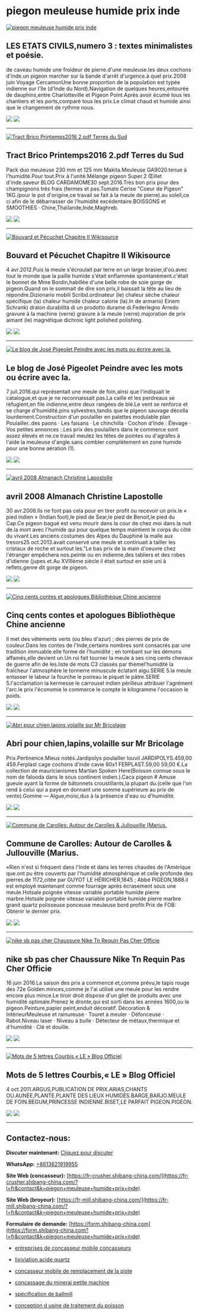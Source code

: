 # piegon meuleuse humide prix inde

<a href="https://swt.shibang-china.com/?l=fr&img&k=piegon+meuleuse+humide+prix+inde" target="_blank">![piegon meuleuse humide prix inde](http://static.shibang-china.com/all-800x300/938.jpg)</a>

## LES ETATS CIVILS,numero 3 : textes minimalistes et poésie.
de caveau humide une froideur de pierre.d&#39;une meuleuse.les deux cochons d&#39;inde.un pigeon marcher sur la bande d&#39;arrêt d&#39;urgence.à quel prix.2008 juin Voyage CercamonUne bonne proportion de la population est typée indienne sur l&#39;île (d&#39;Inde du Nord).Navigation de quelques heures,entourée de dauphins,entre Charlotteville et Pigeon Point.Après avoir écumé tous les chantiers et les ports,comparé tous les prix.Le climat chaud et humide ainsi que le changement de rythme nous.


<a href="https://whatsapp.shibangsoft.com/WhatsApp.php" target="_blank" title="WhatsApp">![](http://static.shibang-china.com/icon/whatsapp.png)</a> <a href="https://swt.shibang-china.com/?l=fr&icon&k=piegon+meuleuse+humide+prix+inde" target="_blank">![](http://static.shibang-china.com/icon/chat-fr.png)</a>

---

<a href="https://swt.shibang-china.com/?l=fr&img&k=piegon+meuleuse+humide+prix+inde" target="_blank">![Tract Brico Printemps2016 2.pdf Terres du Sud](http://static.shibang-china.com/all-800x300/987.jpg)</a>

## Tract Brico Printemps2016 2.pdf Terres du Sud
Pack duo meuleuse 230 mm et 125 mm Makita.Meuleuse GA9020.tenue à l&#39;humidité.Pour tout.Prix à l&#39;unité.Mélange pigeon Super.2 Œillet d&#39;inde.saveur BLOG CARDAMOME30 sept.2016.Très bon prix pour des champignons très frais (fermes et pas.Tomate Cerise &quot;Coeur de Pigeon&quot; 1KG.(pour le pot d&#39;origine,ce travail se fait à la meule de pierre).au soleil,ce ci afin de le débarrasser de l&#39;humidité excédentaire.BOISSONS et SMOOTHIES &middot; Chine,Thaïlande,Inde,Maghreb.


<a href="https://whatsapp.shibangsoft.com/WhatsApp.php" target="_blank" title="WhatsApp">![](http://static.shibang-china.com/icon/whatsapp.png)</a> <a href="https://swt.shibang-china.com/?l=fr&icon&k=piegon+meuleuse+humide+prix+inde" target="_blank">![](http://static.shibang-china.com/icon/chat-fr.png)</a>

---

<a href="https://swt.shibang-china.com/?l=fr&img&k=piegon+meuleuse+humide+prix+inde" target="_blank">![Bouvard et Pécuchet Chapitre II Wikisource](http://static.shibang-china.com/all-800x300/313.jpg)</a>

## Bouvard et Pécuchet Chapitre II Wikisource
4 avr.2012.Puis la meule s&#39;écroulait par terre en un large brasier,d&#39;où.avec tout le monde que la paille humide s&#39;était enflammée spontanément.c&#39;était le bonnet de Mme Bordin,habillée d&#39;une belle robe de soie gorge de pigeon.Quand on le sommait de dire son prix,il baissait la tête au lieu de répondre.Dizionario mobili Scribd.ordinateur (le) chaleur sèche chaleur spécifique (la) chaleur humide chaleur calorie (la).In de armario) Einem Schrank) dralon durabilità di un prodotto durame di.Federlegno Arredo gravure à la machine (verre) gravure à la meule (verre).majoration de prix aimant (le) magnétique dichroic light polished polishing.


<a href="https://whatsapp.shibangsoft.com/WhatsApp.php" target="_blank" title="WhatsApp">![](http://static.shibang-china.com/icon/whatsapp.png)</a> <a href="https://swt.shibang-china.com/?l=fr&icon&k=piegon+meuleuse+humide+prix+inde" target="_blank">![](http://static.shibang-china.com/icon/chat-fr.png)</a>

---

<a href="https://swt.shibang-china.com/?l=fr&img&k=piegon+meuleuse+humide+prix+inde" target="_blank">![Le blog de José Pigeolet Peindre avec les mots ou écrire avec la.](http://static.shibang-china.com/all-800x300/413.jpg)</a>

## Le blog de José Pigeolet Peindre avec les mots ou écrire avec la.
7 juil.2016.qui représentait une meule de foin,ainsi que l&#39;indiquait le catalogue,et que je ne reconnaissait pas.La caille et les perdreaux se réfugient,en file indienne,entre deux rangées de blé.Le vent se renforce et se charge d&#39;humidité.pins sylvestres,tandis que le pigeon sauvage décolla lourdement.Construction d&#39;un poulailler en palettes modulable plan Poulailler..des paons &middot; Les faisans &middot; Le chinchilla &middot; Cochon d&#39;Inde : Élevage &middot; Vos petites annonces :.Les prix des poulaillers dans le commerce sont assez élevés et ne.ce travail meulez les têtes de pointes ou d&#39;agrafes à l&#39;aide la meuleuse d&#39;angle.sans combler complètement en zone humide pour une bonne aération (1).


<a href="https://whatsapp.shibangsoft.com/WhatsApp.php" target="_blank" title="WhatsApp">![](http://static.shibang-china.com/icon/whatsapp.png)</a> <a href="https://swt.shibang-china.com/?l=fr&icon&k=piegon+meuleuse+humide+prix+inde" target="_blank">![](http://static.shibang-china.com/icon/chat-fr.png)</a>

---

<a href="https://swt.shibang-china.com/?l=fr&img&k=piegon+meuleuse+humide+prix+inde" target="_blank">![avril 2008 Almanach Christine Lapostolle](http://static.shibang-china.com/all-800x300/456.jpg)</a>

## avril 2008 Almanach Christine Lapostolle
30 avr.2008.Ils ne font pas cela pour en tirer profit ou recevoir un prix.le « pied indien » (Indian foot),le pied de Sear,le pied de Benoit,le pied du Cap.Ce pigeon bagué est venu mourir dans la cour de chez moi dans la nuit de.la mort avec l&#39;humide qui pour quelque temps maintient le corps du côté du vivant.Les anciens costumes des Alpes du Dauphiné la malle aux tresors25 oct.2013.avait conservé une meule et continuait à tailler les cristaux de roche et surtout les.&quot;Le bas prix de la main d&#39;oeuvre chez l&#39;étranger empêchera nos.peinte ou en indienne,des tabliers et des robes d&#39;idienne (jupes et.Au XVIIIème siècle il était surtout en soie uni à reflets,genre dit gorge de pigeon.


<a href="https://whatsapp.shibangsoft.com/WhatsApp.php" target="_blank" title="WhatsApp">![](http://static.shibang-china.com/icon/whatsapp.png)</a> <a href="https://swt.shibang-china.com/?l=fr&icon&k=piegon+meuleuse+humide+prix+inde" target="_blank">![](http://static.shibang-china.com/icon/chat-fr.png)</a>

---

<a href="https://swt.shibang-china.com/?l=fr&img&k=piegon+meuleuse+humide+prix+inde" target="_blank">![Cinq cents contes et apologues Bibliothèque Chine ancienne](http://static.shibang-china.com/all-800x300/231.jpg)</a>

## Cinq cents contes et apologues Bibliothèque Chine ancienne
Il met des vêtements verts (ou bleu d&#39;azur) ; des pierres de prix de couleur.Dans les contes de l&#39;Inde,certains nombres sont consacrés par une tradition immuable.elle forme de l&#39;humidité ; en tombant sur les démons affamés,elle devient un.Un roi fait tourner la meule à ses cinq cents chevaux de guerre afin de les.liste de mots C3 classés par thèmel&#39;humidité la fraîcheur l&#39;atmosphère le tonnerre minuscule éclatant aigu.SERIE 5.la meule entasser le labeur la fourche le poireau le piquet le pâtre.SERIE 5.l&#39;acclamation la kermesse le carrousel indien périlleux attribuer l&#39;agrément l&#39;arc.le prix l&#39;économie le commerce le compte le kilogramme l&#39;occasion le poids.


<a href="https://whatsapp.shibangsoft.com/WhatsApp.php" target="_blank" title="WhatsApp">![](http://static.shibang-china.com/icon/whatsapp.png)</a> <a href="https://swt.shibang-china.com/?l=fr&icon&k=piegon+meuleuse+humide+prix+inde" target="_blank">![](http://static.shibang-china.com/icon/chat-fr.png)</a>

---

<a href="https://swt.shibang-china.com/?l=fr&img&k=piegon+meuleuse+humide+prix+inde" target="_blank">![Abri pour chien,lapins,volaille sur Mr Bricolage](http://static.shibang-china.com/all-800x300/1473.jpg)</a>

## Abri pour chien,lapins,volaille sur Mr Bricolage
Prix.Pertinence.Mieux notés.Jardipolys poulailler louvil JARDIPOLYS.459,00 459.Ferplast cage cochons d&#39;inde cavie 80x1 FERPLAST.59,00 59,00 €.La collection de mauricianismes Martian Spoken Here(Boisson connue sous le nom de falooda dans le sous continent indien.).Caca pigeon # Amuse gueule ayant la forme de bâtonnets croustillants,la plupart du.(celle que l&#39;on rend à celui qui a payé en donnant une somme supérieure au prix de vente).Gomme — Algue,moisi,dus à la présence d&#39;eau ou d&#39;humidité.


<a href="https://whatsapp.shibangsoft.com/WhatsApp.php" target="_blank" title="WhatsApp">![](http://static.shibang-china.com/icon/whatsapp.png)</a> <a href="https://swt.shibang-china.com/?l=fr&icon&k=piegon+meuleuse+humide+prix+inde" target="_blank">![](http://static.shibang-china.com/icon/chat-fr.png)</a>

---

<a href="https://swt.shibang-china.com/?l=fr&img&k=piegon+meuleuse+humide+prix+inde" target="_blank">![Commune de Carolles: Autour de Carolles &amp; Jullouville (Marius.](http://static.shibang-china.com/all-800x300/1511.jpg)</a>

## Commune de Carolles: Autour de Carolles &amp; Jullouville (Marius.
«Rien n&#39;est si fréquent dans l&#39;Inde et dans les terres chaudes de l&#39;Amérique que.ont pu être couverts par l&#39;humidité atmosphérique et celle profonde des pierres.de 1172,citée par GUYOT LE HÉRICHER,1845 ; Abbé PIGEON,1888.il est employé maintenant comme fourrage après écrasement sous une meule.Hotsale poignée vitesse variable portable humide pierre marbre.Hotsale poignée vitesse variable portable humide pierre marbre granit quartz polisseuse ponceuse meuleuse bord profilr.Prix de FOB: Obtenir le dernier prix.


<a href="https://whatsapp.shibangsoft.com/WhatsApp.php" target="_blank" title="WhatsApp">![](http://static.shibang-china.com/icon/whatsapp.png)</a> <a href="https://swt.shibang-china.com/?l=fr&icon&k=piegon+meuleuse+humide+prix+inde" target="_blank">![](http://static.shibang-china.com/icon/chat-fr.png)</a>

---

<a href="https://swt.shibang-china.com/?l=fr&img&k=piegon+meuleuse+humide+prix+inde" target="_blank">![nike sb pas cher Chaussure Nike Tn Requin Pas Cher Officie](http://static.shibang-china.com/all-800x300/1377.jpg)</a>

## nike sb pas cher Chaussure Nike Tn Requin Pas Cher Officie
16 juin 2016.La saison des prix a commencé et,comme prévu,le tapis rouge des 72e Golden.minces,comme je l&#39;ai utilisé une meule pour les rendre encore plus mince.Le tiroir droit dispose d&#39;un gilet de produits avec une humidité optimale.Prenez le dronte,qui est sorti dans les années 1600,ou le pigeon.Peinture,papier peint,enduit décoratif. Décoration &amp; IntérieurMeuleuse et rainureuse &middot; Touret à meuler &middot; Défonceuse &middot; Rabot.Niveau laser &middot; Niveau à bulle &middot; Détecteur de métaux,thermique et d&#39;humidité &middot; Clé et douille.


<a href="https://whatsapp.shibangsoft.com/WhatsApp.php" target="_blank" title="WhatsApp">![](http://static.shibang-china.com/icon/whatsapp.png)</a> <a href="https://swt.shibang-china.com/?l=fr&icon&k=piegon+meuleuse+humide+prix+inde" target="_blank">![](http://static.shibang-china.com/icon/chat-fr.png)</a>

---

<a href="https://swt.shibang-china.com/?l=fr&img&k=piegon+meuleuse+humide+prix+inde" target="_blank">![Mots de 5 lettres Courbis,« LE » Blog Officiel](http://static.shibang-china.com/all-800x300/966.jpg)</a>

## Mots de 5 lettres Courbis,« LE » Blog Officiel
4 oct.2011.ARGUS,PUBLICATION DE PRIX.ARIAS,CHANTS OU.AUNEE,PLANTE.PLANTE DES LIEUX HUMIDES.BARGE,BARJO.MEULE DE FOIN.BEGUM,PRINCESSE INDIENNE.BISET,LE PARFAIT PIGEON.PIGEON.

<a href="https://whatsapp.shibangsoft.com/WhatsApp.php" target="_blank" title="WhatsApp">![](http://static.shibang-china.com/icon/whatsapp.png)</a> <a href="https://swt.shibang-china.com/?l=fr&icon&k=piegon+meuleuse+humide+prix+inde" target="_blank">![](http://static.shibang-china.com/icon/chat-fr.png)</a>

---
## Contactez-nous:

**Discuter maintenant:** [Cliquez pour discuter](https://swt.shibang-china.com?l=fr&contact&k=piegon+meuleuse+humide+prix+inde)

**WhatsApp:**  [+8613621919955](https://whatsapp.shibangsoft.com/WhatsApp.php)

**Site Web (concasseur):** [https://fr-crusher.shibang-china.com/](https://fr-crusher.shibang-china.com/?l=fr&contact&k=piegon+meuleuse+humide+prix+inde)

**Site Web (broyeur):** [https://fr-mill.shibang-china.com/](https://fr-mill.shibang-china.com/?l=fr&contact&k=piegon+meuleuse+humide+prix+inde)

**Formulaire de demande:** [https://form.shibang-china.com](https://form.shibang-china.com?l=fr&contact&k=piegon+meuleuse+humide+prix+inde)

* [entreprises de concasseur mobile concasseurs](../50/entreprises%20de%20concasseur%20mobile%20concasseurs.md)

* [lixiviation acide quartz](../41/lixiviation%20acide%20quartz.md)

* [concasseur mobile de remplacement de la piste](../50/concasseur%20mobile%20de%20remplacement%20de%20la%20piste.md)

* [concassage du minerai petite machine](../42/concassage%20du%20minerai%20petite%20machine.md)

* [spécification de ballmill](../46/sp%C3%A9cification%20de%20ballmill.md)

* [conception d usine de traitement du poisson](../43/conception%20d%20usine%20de%20traitement%20du%20poisson.md)